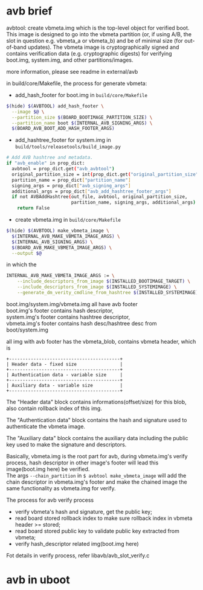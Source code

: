 # avb brief
avbtool: create vbmeta.img which is the
top-level object for verified boot. This image is designed to go into
the vbmeta partition (or, if using A/B, the slot in question
e.g. vbmeta_a or vbmeta_b) and be of minimal size (for out-of-band
updates). The vbmeta image is cryptographically signed and contains
verification data (e.g. cryptographic digests) for verifying boot.img,
system.img, and other partitions/images.

more information, please see readme in external/avb

in build/core/Makefile, the process for generate vbmeta:
* add_hash_footer for boot.img
in `build/core/Makefile`
```sh
$(hide) $(AVBTOOL) add_hash_footer \
  --image $@ \
  --partition_size $(BOARD_BOOTIMAGE_PARTITION_SIZE) \
  --partition_name boot $(INTERNAL_AVB_SIGNING_ARGS) \
  $(BOARD_AVB_BOOT_ADD_HASH_FOOTER_ARGS)
```
* add_hashtree_footer for system.img
in `build/tools/releasetools/build_image.py`
```sh
# Add AVB hashtree and metadata.
if "avb_enable" in prop_dict:
  avbtool = prop_dict.get("avb_avbtool")
  original_partition_size = int(prop_dict.get("original_partition_size"))
  partition_name = prop_dict["partition_name"]
  signing_args = prop_dict["avb_signing_args"]
  additional_args = prop_dict["avb_add_hashtree_footer_args"]
  if not AVBAddHashtree(out_file, avbtool, original_partition_size,
                        partition_name, signing_args, additional_args):
    return False
```
* create vbmeta.img
in `build/core/Makefile`
```sh
$(hide) $(AVBTOOL) make_vbmeta_image \
  $(INTERNAL_AVB_MAKE_VBMETA_IMAGE_ARGS) \
  $(INTERNAL_AVB_SIGNING_ARGS) \
  $(BOARD_AVB_MAKE_VBMETA_IMAGE_ARGS) \
  --output $@
```
in which the
```sh
INTERNAL_AVB_MAKE_VBMETA_IMAGE_ARGS := \
    --include_descriptors_from_image $(INSTALLED_BOOTIMAGE_TARGET) \
    --include_descriptors_from_image $(INSTALLED_SYSTEMIMAGE) \
    --generate_dm_verity_cmdline_from_hashtree $(INSTALLED_SYSTEMIMAGE)
```

boot.img/system.img/vbmeta.img all have avb footer  
boot.img's footer contains hash descriptor,  
system.img's footer contains hashtree descriptor,  
vbmeta.img's footer contains hash desc/hashtree desc from boot/system.img

all img with avb footer has the vbmeta_blob, contains vbmeta header, which is
```
+-----------------------------------------+
| Header data - fixed size                |
+-----------------------------------------+
| Authentication data - variable size     |
+-----------------------------------------+
| Auxiliary data - variable size          |
+-----------------------------------------+
```
The "Header data" block contains informations(offset/size) for this blob, also
contain rollback index of this img.

The "Authentication data" block contains the hash and signature used to authenticate
the vbmeta image.

The "Auxiliary data" block contains the auxiliary data including the public key used to make
the signature and descriptors.

Basically, vbmeta.img is the root part for avb, during vbmeta.img's verify process, hash descriptor
in other image's footer will lead this image(boot.img here) be verified.  
The args `--chain_partition` in `$ avbtool make_vbmeta_image` will add the chain descriptor in
vbmeta.img's footer and make the chained image the same functionality as vbmeta.img for verify.

The process for avb verify process
* verify vbmeta's hash and signature, get the public key;
* read board stored rollback index to make sure rollback index in vbmeta header >= stored;
* read board stored public key to validate public key extracted from vbmeta;
* verify hash_descriptor related img(boot.img here)

Fot details in verify process, refer libavb/avb_slot_verify.c

# avb in uboot
